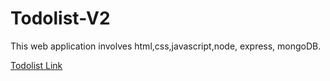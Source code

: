 # Todolist-V2
This web application involves html,css,javascript,node, express, mongoDB.

[Todolist Link](https://young-cove-01596.herokuapp.com/)
